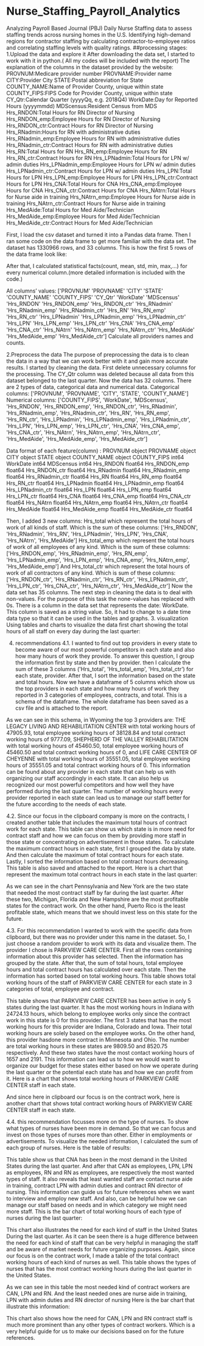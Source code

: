 # Nurse_Staffing_Payroll_Analytics
Analyzing Payroll Based Journal (PBJ) Daily Nurse Staffing data to assess staffing trends across nursing homes in the U.S. Identifying high-demand regions for contractor staffing by calculating contractor-to-employee ratios and correlating staffing levels with quality ratings.
##processing stages:
1.Upload the data and explore it
After downloading the data set, I started to work with it in python.( All my codes will be included with the report)
The explanation of the columns in the dataset provided by the website:
PROVNUM:Medicare provider number
PROVNAME:Provider name
CITY:Provider City
STATE:Postal abbreviation for State
COUNTY_NAME:Name of Provider County, unique within state
COUNTY_FIPS:FIPS Code for Provider County, unique within state
CY_Qtr:Calendar Quarter (yyyyQq, e.g. 2018Q4)
WorkDate:Day for Reported Hours (yyyymmdd)
MDScensus:Resident Census from MDS
Hrs_RNDON:Total Hours for RN Director of Nursing
Hrs_RNDON_emp:Employee Hours for RN Director of Nursing
Hrs_RNDON_ctr:Contract Hours for RN Director of Nursing
Hrs_RNadmin:Hours for RN with administrative duties
Hrs_RNadmin_emp:Employee Hours for RN with administrative duties
Hrs_RNadmin_ctr:Contract Hours for RN with administrative duties
Hrs_RN:Total Hours for RN
Hrs_RN_emp:Employee Hours for RN
Hrs_RN_ctr:Contract Hours for RN
Hrs_LPNadmin:Total Hours for LPN w/ admin duties
Hrs_LPNadmin_emp:Employee Hours for LPN w/ admin duties
Hrs_LPNadmin_ctr:Contract Hours for LPN w/ admin duties
Hrs_LPN:Total Hours for LPN
Hrs_LPN_emp:Employee Hours for LPN
Hrs_LPN_ctr:Contract Hours for LPN
Hrs_CNA:Total Hours for CNA
Hrs_CNA_emp:Employee Hours for CNA
Hrs_CNA_ctr:Contract Hours for CNA
Hrs_NAtrn:Total Hours for Nurse aide in training
Hrs_NAtrn_emp:Employee Hours for Nurse aide in training
Hrs_NAtrn_ctr:Contract Hours for Nurse aide in training
Hrs_MedAide:Total Hours for Med Aide/Technician
Hrs_MedAide_emp:Employee Hours for Med Aide/Technician
Hrs_MedAide_ctr:Contract Hours for Med Aide/Technician

First, I load the csv dataset and turned it into a Pandas data frame.
Then I ran some code on the data frame to get more familiar with the data set.
The dataset has 1330966 rows, and 33 columns.
This is how the first 5 rows of the data frame look like:
 

After that, I calculated statistical facts(count, mean, std, min, max,…) for every numerical column.(more detailed information is included with the code.)
 
All columns’ values:
['PROVNUM' 'PROVNAME' 'CITY' 'STATE' 'COUNTY_NAME' 'COUNTY_FIPS' 'CY_Qtr'
 'WorkDate' 'MDScensus' 'Hrs_RNDON' 'Hrs_RNDON_emp' 'Hrs_RNDON_ctr'
 'Hrs_RNadmin' 'Hrs_RNadmin_emp' 'Hrs_RNadmin_ctr' 'Hrs_RN' 'Hrs_RN_emp'
 'Hrs_RN_ctr' 'Hrs_LPNadmin' 'Hrs_LPNadmin_emp' 'Hrs_LPNadmin_ctr'
 'Hrs_LPN' 'Hrs_LPN_emp' 'Hrs_LPN_ctr' 'Hrs_CNA' 'Hrs_CNA_emp'
 'Hrs_CNA_ctr' 'Hrs_NAtrn' 'Hrs_NAtrn_emp' 'Hrs_NAtrn_ctr' 'Hrs_MedAide'
 'Hrs_MedAide_emp' 'Hrs_MedAide_ctr']
Calculate all providers names and counts.
 

2.Preprocess the data 
The purpose of preprocessing the data is to clean the data in a way that we can work better with it and gain more accurate results. I started by cleaning the data. First delete unnecessary columns for the processing. The CY_Qtr column was deleted because all data from this dataset belonged to the last quarter.
Now the data has 32 columns. There are 2 types of data, categorical data and numerical data.
Categorical columns:
['PROVNUM', 'PROVNAME', 'CITY', 'STATE', 'COUNTY_NAME']
Numerical columns:
['COUNTY_FIPS', 'WorkDate', 'MDScensus', 'Hrs_RNDON', 'Hrs_RNDON_emp',
       'Hrs_RNDON_ctr', 'Hrs_RNadmin', 'Hrs_RNadmin_emp', 'Hrs_RNadmin_ctr',
       'Hrs_RN', 'Hrs_RN_emp', 'Hrs_RN_ctr', 'Hrs_LPNadmin',
       'Hrs_LPNadmin_emp', 'Hrs_LPNadmin_ctr', 'Hrs_LPN', 'Hrs_LPN_emp',
       'Hrs_LPN_ctr', 'Hrs_CNA', 'Hrs_CNA_emp', 'Hrs_CNA_ctr', 'Hrs_NAtrn',
       'Hrs_NAtrn_emp', 'Hrs_NAtrn_ctr', 'Hrs_MedAide', 'Hrs_MedAide_emp',
       'Hrs_MedAide_ctr']

Data format of each feature(column) :
PROVNUM              object
PROVNAME             object
CITY                 object
STATE                object
COUNTY_NAME          object
COUNTY_FIPS           int64
WorkDate              int64
MDScensus             int64
Hrs_RNDON           float64
Hrs_RNDON_emp       float64
Hrs_RNDON_ctr       float64
Hrs_RNadmin         float64
Hrs_RNadmin_emp     float64
Hrs_RNadmin_ctr     float64
Hrs_RN              float64
Hrs_RN_emp          float64
Hrs_RN_ctr          float64
Hrs_LPNadmin        float64
Hrs_LPNadmin_emp    float64
Hrs_LPNadmin_ctr    float64
Hrs_LPN             float64
Hrs_LPN_emp         float64
Hrs_LPN_ctr         float64
Hrs_CNA             float64
Hrs_CNA_emp         float64
Hrs_CNA_ctr         float64
Hrs_NAtrn           float64
Hrs_NAtrn_emp       float64
Hrs_NAtrn_ctr       float64
Hrs_MedAide         float64
Hrs_MedAide_emp     float64
Hrs_MedAide_ctr     float64

Then, I added 3 new columns:
Hrs_total which represent the total hours of work of all kinds of staff.
Which is the sum of these columns:
['Hrs_RNDON', 'Hrs_RNadmin', 'Hrs_RN', 'Hrs_LPNadmin', 'Hrs_LPN', 'Hrs_CNA', 'Hrs_NAtrn', 'Hrs_MedAide']
Hrs_total_emp which represent the total hours of work of all employees of any kind.
Which is the sum of these columns:
['Hrs_RNDON_emp', 'Hrs_RNadmin_emp', 'Hrs_RN_emp', 'Hrs_LPNadmin_emp', 'Hrs_LPN_emp', 'Hrs_CNA_emp', 'Hrs_NAtrn_emp', 'Hrs_MedAide_emp']
And Hrs_total_ctr which represent the total hours of work of all contractors of any kind.
Which is sum of these columns:
 ['Hrs_RNDON_ctr', 'Hrs_RNadmin_ctr', 'Hrs_RN_ctr', 'Hrs_LPNadmin_ctr',  'Hrs_LPN_ctr', 'Hrs_CNA_ctr', 'Hrs_NAtrn_ctr', 'Hrs_MedAide_ctr']
Now the data set has 35 columns.
The next step in cleaning the data is to deal with non-values. For the purpose of this task the none-values has replaced with 0s.
There is a column in the data set that represents the date: WorkDate. This column is saved as a string value. So, it had to change to a date time data type so that it can be used in the tables and graphs.
3. visualization
Using tables and charts to visualize the data
first chart showing the total hours of all staff on every day during the last quarter:
 

4. recommendations
4.1. I wanted to find out top providers in every state to become aware of our most powerful competitors in each state and also how many hours of work they provide. 
To answer this question, I group the information first by state and then by provider.  then I calculate the sum of these 3 columns ('Hrs_total', 'Hrs_total_emp', 'Hrs_total_ctr’) for each state, provider. After that, I sort the information based on the state and total hours. Now we have a dataframe of 5 columns which show us the top providers in each state and how many hours of work they reported in 3 categories of employees, contracts, and total.
This is a schema of the dataframe. The whole dataframe has been saved as a csv file and is attached to the report.
 
 
As we can see in this schema, in Wyoming the top 3 providers are: THE LEGACY LIVING AND REHABILITATION CENTER with total working hours of 47905.93, total employee working hours of 38128.84 and total contract working hours of 9777.09, SHEPHERD OF THE VALLEY REHABILITATION with total working hours of 45460.50, total employee working hours of 45460.50 and total contract working hours of 0, and LIFE CARE CENTER OF CHEYENNE with total working hours of 35551.05, total employee working hours of 35551.05 and total contract working hours of 0.
This information can be found about any provider in each state that can help us with organizing our staff accordingly in each state. It can also help us recognized our most powerful competitors and how well they have performed during the last quarter.
The number of working hours every provider reported in each state can lead us to manage our staff better for the future according to the needs of each state.

4.2. Since our focus in the clipboard company is more on the contracts, I created another table that includes the maximum total hours of contract work for each state. This table can show us which state is in more need for contract staff and how we can focus on them by providing more staff in those state or concentrating on advertisement in those states.
To calculate the maximum contract hours in each state, first I grouped the data by state. And then calculate the maximum of total contract hours for each state. Lastly, I sorted the information based on total contract hours decreasing.
This table is also saved and attached to the report.
Here is a chart that represent the maximum total contract hours in each state in the last quarter:
 
As we can see in the chart Pennsylvania and New York are the two state that needed the most contract staff by far during the last quarter. After these two, Michigan, Florida and New Hampshire are the most profitable states for the contract work. On the other hand, Puerto Rico is the least profitable state, which means that we should invest less on this state for the future.

4.3. For this recommendation I wanted to work with the specific data from clipboard, but there was no provider under this name in the dataset.
So, I just choose a random provider to work with its data and visualize them. The provider I chose is PARKVIEW CARE CENTER.
First all the rows containing information about this provider has selected. Then the information has grouped by the state. After that, the sum of total hours, total employee hours and total contract hours has calculated over each state. Then the information has sorted based on total working hours.
This table shows total working hours of the staff of PARKVIEW CARE CENTER for each state in 3 categories of total, employee and contract.
 
This table shows that PARKVIEW CARE CENTER has been active in only 5 states during the last quarter. It has the most working hours in Indiana with 24724.13 hours, which belong to employee works only since the contract work in this state is 0 for this provider. 
The first 3 states that has the most working hours for this provider are Indiana, Colorado and Iowa. Their total working hours are solely based on the employee works.
On the other hand, this provider hasdone more contract in Minnesota and Ohio. The number are total working hours in these states are 9809.50 and 8520.75 respectively. And these two states have the most contact working hours of 1657 and 2191.
This information can lead us to how we would want to organize our budget for these states either based on how we operate during the last quarter or the potential each state has and how we can profit from it.
Here is a chart that shows total working hours of PARKVIEW CARE CENTER staff in each state.
 

And since here in clipboard our focus is on the contract work, here is another chart that shows total contract working hours of PARKVIEW CARE CENTER staff in each state.
 
4.4. this recommendation focusses more on the type of nurses. To show what types of nurses have been more in demand. So that we can focus and invest on those types of nurses more than other. Either in employments or advertisements.
To visualize the needed information, I calculated the sum of each group of nurses. Here is the table of results:
 
This table show us that CNA has been in the most demand in the United States during the last quarter. And after that CAN as employees, LPN, LPN as employees, RN and RN as employees, are respectively the most wanted types of staff.
It also reveals that least wanted staff are contact nurse aide in training, contract LPN with admin duties and contract RN director of nursing.
This information can guide us for future references when we want to interview and employ new staff. And also, can be helpful how we can manage our staff based on needs and in which category we might need more staff.
This is the bar chart of total working hours of each type of nurses during the last quarter:

 
This chart also illustrates the need for each kind of staff in the United States During the last quarter. As it can be seen there is a huge difference between the need for each kind of staff that can be very helpful in managing the staff and be aware of market needs for future organizing purposes.
Again, since our focus is on the contract work, I made a table of the total contract working hours of each kind of nurses as well.
This table shows the types of nurses that has the most contract working hours during the last quarter in the United States.
 
As we can see in this table the most needed kind of contract workers are CAN, LPN and RN. And the least needed ones are nurse aide in training, LPN with admin duties and RN director of nursing
Here is the bar chart that illustrate this information:
 
This chart also shows how the need for CAN, LPN and RN contract staff is much more prominent than any other types of contract workers. Which is a very helpful guide for us to make our decisions based on for the future references.

